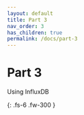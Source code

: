 ```yaml
---
layout: default
title: Part 3
nav_order: 3
has_children: true
permalink: /docs/part-3
---
```


# Part 3

Using InfluxDB

{: .fs-6 .fw-300 }
